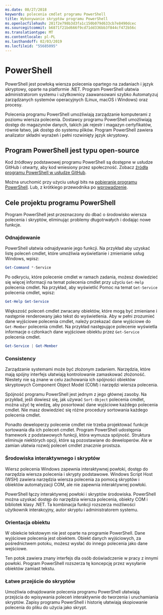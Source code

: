 ```yaml
---
ms.date: 08/27/2018
keywords: polecenia cmdlet programu PowerShell
title: Wykonywanie skryptów programu PowerShell
ms.openlocfilehash: 281f2e798b3d3fa1c150b079d633cb7e8490dcec
ms.sourcegitcommit: b6871f21bd666f9cd71dd336bb3f844cf472b56c
ms.translationtype: MT
ms.contentlocale: pl-PL
ms.lasthandoff: 02/03/2019
ms.locfileid: "55685095"
---
```

# <a name="powershell"></a>PowerShell

PowerShell jest powłoką wiersza polecenia opartego na zadaniach i język skryptowy, oparte na platformie .NET.
Program PowerShell ułatwia administratorom systemu i użytkownicy zaawansowani szybko Automatyzuj zarządzanych systemów operacyjnych (Linux, macOS i Windows) oraz procesy.

Polecenia programu PowerShell umożliwiają zarządzanie komputerami z poziomu wiersza polecenia. Dostawcy programu PowerShell umożliwiają dostęp do magazynów danych, takich jak rejestr i magazyn certyfikatów, równie łatwo, jak dostęp do systemu plików. Program PowerShell zawiera analizator składni wyrażeń i pełni rozwinięty język skryptowy.

## <a name="powershell-is-open-source"></a>Program PowerShell jest typu open-source

Kod źródłowy podstawowej programu PowerShell są dostępne w usłudze GitHub i otwarty, aby kod wniesiony przez społeczność.
Zobacz [źródła programu PowerShell w usłudze GitHub](https://github.com/powershell/powershell).

Można uruchomić przy użyciu usługi bits na [pobieranie programu PowerShell](https://github.com/PowerShell/PowerShell#get-powershell).
Lub, z krótkiego przewodnika po [wprowadzenie](https://github.com/PowerShell/PowerShell/blob/master/docs/learning-powershell).

## <a name="powershell-design-goals"></a>Cele projektu programu PowerShell

Program PowerShell jest przeznaczony do dbać o środowisko wiersza polecenia i skryptów, eliminując problemy długotrwałych i dodając nowe funkcje.

### <a name="discoverability"></a>Odnajdowanie

PowerShell ułatwia odnajdywanie jego funkcji. Na przykład aby uzyskać listę poleceń cmdlet, które umożliwia wyświetlanie i zmienianie usług Windows, wpisz:

```powershell
Get-Command *-Service
```

Po odkryciu, które polecenie cmdlet w ramach zadania, możesz dowiedzieć się więcej informacji na temat polecenia cmdlet przy użyciu `Get-Help` polecenia cmdlet. Na przykład, aby wyświetlić Pomoc na temat `Get-Service` polecenia cmdlet, wpisz:

```powershell
Get-Help Get-Service
```

Większość poleceń cmdlet zwracany obiektów, które mogą być zmieniane i następnie renderowany jako tekst do wyświetlenia. Aby w pełni zrozumieć dane wyjściowe polecenia cmdlet, należy przekazać dane wyjściowe do `Get-Member` polecenia cmdlet. Na przykład następujące polecenie wyświetla informacje o członkach dane wyjściowe obiektu przez `Get-Service` polecenia cmdlet.

```powershell
Get-Service | Get-Member
```

### <a name="consistency"></a>Consistency

Zarządzanie systemami może być złożonym zadaniem. Narzędzia, które mają spójny interfejs ułatwiają kontrolowanie zamaskować złożoność. Niestety nie są znane w celu zachowania ich spójności obiektów skryptowych Component Object Model (COM) i narzędzi wiersza polecenia.

Spójność programu PowerShell jest jednym z jego głównej zasoby. Na przykład, jeśli dowiesz się, jak używać `Sort-Object` polecenia cmdlet, można użyć tę wiedzę, aby posortować dane wyjściowe każdego polecenia cmdlet. Nie masz dowiedzieć się różne procedury sortowania każdego polecenia cmdlet.

Ponadto deweloperzy polecenie cmdlet nie trzeba projektować funkcje sortowania dla ich poleceń cmdlet. Program PowerShell udostępnia framework z podstawowych funkcji, która wymusza spójność. Struktura eliminuje niektórych opcji, które są pozostawiane do deweloperów. Ale w zamian ułatwia rozwój poleceń cmdlet znacznie prostsza.

### <a name="interactive-and-scripting-environments"></a>Środowiska interaktywnego i skryptów

Wiersz polecenia Windows zapewnia interaktywnej powłoki, dostęp do narzędzia wiersza polecenia i skrypty podstawowe. Windows Script Host (WSH) zawiera narzędzia wiersza polecenia za pomocą skryptów i obiektów automatyzacji COM, ale nie zapewnia interaktywnej powłoki.

PowerShell łączy interaktywnej powłoki i skryptów środowiska. PowerShell można uzyskać dostęp do narzędzia wiersza polecenia, obiekty COM i bibliotek klasy .NET. Ta kombinacja funkcji rozszerza możliwości użytkownik interakcyjny, autor skryptu i administratorem systemu.

### <a name="object-orientation"></a>Orientacja obiektu

W obiekcie tekstowym nie jest oparte na programie PowerShell. Dane wyjściowe polecenia jest obiektem. Obiekt danych wyjściowych, za pośrednictwem potoku, możesz wysłać do innego polecenia jako dane wejściowe.

Ten potok zawiera znany interfejs dla osób doświadczenie w pracy z innymi powłoki. Program PowerShell rozszerza tę koncepcję przez wysyłanie obiektów zamiast tekstu.

### <a name="easy-transition-to-scripting"></a>Łatwe przejście do skryptów

Umożliwia odnajdowanie polecenia programu PowerShell ułatwiają przejścia do wpisywania poleceń interaktywnie do tworzenia i uruchamiania skryptów. Zapisy programu PowerShell i historię ułatwiają skopiowanie polecenia do pliku do użycia jako skrypt.
